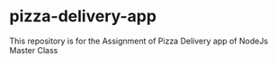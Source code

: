 # pizza-delivery-app
This repository is for the Assignment of Pizza Delivery app of NodeJs Master Class

